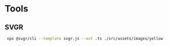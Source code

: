 # Tools

## SVGR

 <!-- TODO: Write doc for SVGR exporter -->

```sh
 npx @svgr/cli --template svgr.js --ext .ts ./src/assets/images/yellow-card.svg > ./src/components/logos/yellow-card.tsx
```
